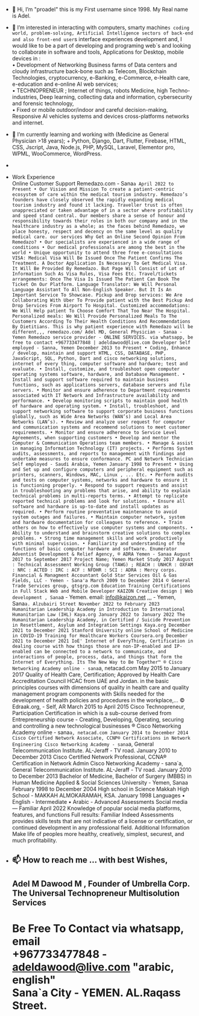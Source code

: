 - 👋 Hi, I’m "proadel" this is my First username since 1998. My Real name is Adel.
- 👀 I’m interested in interacting with computers, smarty machine`s coding world, problem-solving, Artificial Intelligence sectors of back-end and also front-end user`s interface experiences development and, I would like to be a part of developing and programing web`s and looking to collaborate in software and tools, Applications for Desktop, mobile devices in :<br>• Development of Networking Business farms of Data centers and cloudy infrastructure back-bone such as Telecom, Blockchain Technologies, cryptocurrency, e-Banking, e-Commerce, e-Health care, e-education and e-online AI web services;<br>• TECHNOPRENEUR ; Internet of things, robots Medicine, high Techno-industries, Deep learning, collecting data and information, cybersecurity and forensic technology,<br>• Fixed or mobile outdoor/indoor and careful decision-making, Responsive AI vehicles systems and devices cross-platforms networks and internet.
- 🌱 I’m currently learning and working with (Medicine as General Physician >18 years); + Python, Django, Dart, Flutter, Firebase, HTML, CSS, Jscript, Java, Node.js, PHP, MySQL, Laravel, Elementor pro, WPML, WooCommerce, WordPress.<br>
- 
- Work Experience 
<br>Online Customer Support Remedazo.com - Sana`a April 2022 to Present • Our Vision and Mission To create a patient-centric ecosystem of care within the medical tourism industry. Remedazo’s founders have closely observed the rapidly expanding medical tourism industry and found it lacking.
Traveller trust is often unappreciated or taken advantage of in a sector where profitability and speed stand central.
Our members share a sense of honour and responsibility towards their roles in both our company and in the healthcare industry as a whole; as the faces behind Remedazo, we place honesty, respect and decency on the same level as quality medical care.
our services
Why Get an Online Second Opinion From Remedazo? • Our specialists are experienced in a wide range of conditions • Our medical professionals are among the best in the world • Unique opportunity to attend three free e-consultations
VISA: Medical Visa Will Be Issued Once The Patient Confirms The Treatment. A Doctor Application Is Necessary To Get Medical Visa. It Will Be Provided By Remedazo. But Page Will Consist of Lot of Information Such As Visa Rules, Visa Fees Etc.
Travel/tickets arrangements: Once The Visa Is Issued The Patient Can Book The Ticket On Our Platform.
Language Translator: We Will Personal Language Assistant To All Non-English Speaker. But It Is An Important Service To Showcase.
Pickup and Drop services: We Are Collaborating With Uber To Provide patient with the Best Pickup And Drop Services From Airport To Hospital.
Customized accommodations: We Will Help patient To Choose Comfort That Too Near The Hospital.
Personalized meals: We Will Provide Personalized Meals To The Customers According To Their Health Conditions And Recommendations By Dietitians. This is why patient experience with Remedazo will be different,,,
remedazo.com/ Adel MD, General Physician - Sanaa - Yemen Remedazo service provider - ONLINE SERVICES. via whatsapp, be free to contact +967733477848 | adeldawood@live.com Developer Self employed - Sanna, Yemen December 2013 to Present • Coding, Enhance / develop, maintain and support HTML, CSS, DATABASE, PHP, JavaScript, SQL, Python, Dart and cisco networking solutions, internet of every thing, computer software and hardware; test and evaluate. • Install, customize, and troubleshoot open computer operating systems software, hardware, and Database Management. • Install and support software required to maintain business functions, such as applications servers, database servers and file servers. • Monitor and ensure adherence to Department requirements associated with IT Network and Infrastructure availability and performance. • Develop monitoring scripts to maintain good health of hardware and operating system. • Install, troubleshoot, and support networking software to support corporate business functions globally, such as Wide Area Networks (WAN’s) and Local Area Networks (LAN’s). • Review and analyze user request for computer and communication systems and recommend solutions to meet customer requirements. • Monitor and ensure adherence to Service Level Agreements, when supporting customers • Develop and mentor the Computer & Communication Operations team members. • Manage & assist in managing Information Technology (IT) projects. • Performs System audits, assessments, and reports to management with findings and undertake measures to ensure conformance. PC and Network Technician Self employed - Saudi Arabia, Yemen January 1998 to Present • Using and Set up and configure computers and peripheral equipment such as printers, scanners, Windows, MAC, Linux , ... Etc.
• Perform audits and tests on computer systems, networks and hardware to ensure it is functioning properly. • Respond to support requests and assist in troubleshooting any problems that arise, and ability to explain technical problems in multi-reports terms. • Attempt to replicate reported technical problems and look for solutions. • Ensure all software and hardware is up-to-date and install updates as required. • Perform routine preventative maintenance to avoid system outages and failures. • Maintain computer network, system and hardware documentation for colleagues to reference. • Train others on how to effectively use computer systems and components. • Ability to understand and brainstorm creative solutions to complex problems. • Strong time management skills and work productively with minimal supervision. • Familiarity and understanding of the functions of basic computer hardware and software. Enumerator Adventist Development & Relief Agency, ® ADRA Yemen - Sanaa August 2017 to September 2017 Project Name; Yemen Market Study 2017 August : Technical Assessment Working Group (TAWG) ; REACH : UNHCR : OXFAM : NRC : ACTED : IRC : ACF : NFDHR : SCI : ADRA : Mercy corps. Financial & Managment Accountant Gold Star Services Oil & Gas Fields, LLC - Yemen - Sana'a March 2009 to December 2014 © General Trade Services group, gtsgrp.com
Education Training Certifications in Full Stack Web and Mobile Developer KAIZON Creative design | Web development , Sana`a - Yemen. email: info@kaizon.net ,,, - Yemen, Sana`a. Alzubairi Street November 2022 to February 2023 Humanitarian Leadership Academy in Introduction to International Humanitarian Law (IHL) Kaya.org January 2022 to January 2022 The Humanitarian Leadership Academy, in Certified / Suicide Prevention in Resettlement, Asylum and Integration Settings Kaya.org December 2021 to December 2021 Stanford University online School of Medicine in COVID-19 Training for Healthcare Workers Coursera.org December 2021 to December 2021
IoE' Internet of EveryThing, Certification in dealing course with how things those are non-IP-enabled and IP-enabled can be connected to a network to communicate, and interactions of people, process, data, and things that form the Internet of Everything. Its The New Way to Be Together™ ® Cisco Networking Academy online - sana`a, netacad.com May 2015 to January 2017 Quality of Health Care, Certification; Approved by Health Care Accreditation Council HCAC from UAE and Jordan. in the basic principles courses with dimensions of quality in health care and quality management program components with Skills needed for the development of health policies and procedures in the workplace,... © Edraak.org, - Self, AR March 2015 to April 2015 Cisco Technopreneur, Participation Certification in which is a sub-course derived from Entrepreneurship course - Creating, Developing, Operating, securing and controlling a new technological businesses ® Cisco Networking Academy online - sana`a, netacad.com January 2014 to December 2014 Cisco Certified Network Associate, CCNP® Certifications in Network Engineering Cisco Networking Academy - sana`a, General Telecommunication Institute. AL-Jeraff - TV road. January 2010 to December 2013 Cisco Certified Network Professional, CCNA® Certification in Network Admin Cisco Networking Academy - sana`a, General Telecommunication Institute. AL-Jeraff - TV road. January 2010 to December 2013 Bachelor of Medicine, Bachelor of Surgery (MBBS) in Human Medicine Applied & Social Sciences University - Yemen, Sanaa February 1998 to December 2004 High school in Science Makkah High School - MAKKAH ALMOKARAMAH, KSA. January 1998
Languages • English - Intermediate • Arabic - Advanced
Assessments Social media — Familiar April 2022 Knowledge of popular social media platforms, features, and functions
Full results: Familiar
Indeed Assessments provides skills tests that are not indicative of a license or certification, or continued development in any professional field.
Additional Information Make life of peoples more healthy, creatively, simplest, securest, and much profitability.



- 📫 How to reach me ... with best Wishes,
  ------------------------------------------------------
  Adel M Dawood M , Founder of Umbrella Corp.<br>
  The Universal Technopreneur Multisolution Services
  ------------------------------------------------------
  Be Free To Contact via whatsapp, email <br>
  +967733477848 - adeldawood@live.com "arabic, english"<br>
  Sana`a City - YEMEN. AL.Raqass Street.
  ======================================================

<!---
proadel/proadel is a ✨ special ✨ repository because its `README.md` (this file) appears on your GitHub profile.
You can click the Preview link to take a look at your changes.
--->
